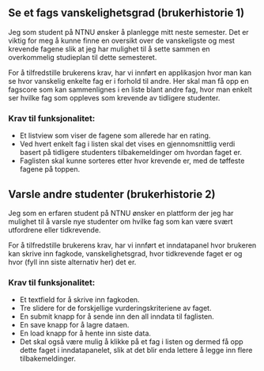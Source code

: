 ## **Se et fags vanskelighetsgrad  (brukerhistorie 1)** 
Jeg som student på NTNU ønsker å planlegge mitt neste semester. Det er viktig for meg å kunne finne en oversikt over de vanskeligste og mest krevende fagene slik at jeg har mulighet til å sette sammen en overkommelig studieplan til dette semesteret. 

For å tilfredstille brukerens krav, har vi innført en applikasjon hvor man kan se hvor vanskelig enkelte fag er i forhold til andre. Her skal man få opp en fagscore som kan sammenlignes i en liste blant andre fag, hvor man enkelt ser hvilke fag som oppleves som krevende av tidligere studenter.

### Krav til funksjonalitet:
- Et listview som viser de fagene som allerede har en rating. 
- Ved hvert enkelt fag i listen skal det vises en gjennomsnittlig verdi basert på tidligere studenters tilbakemeldinger om hvordan faget er. 
- Faglisten skal kunne sorteres etter hvor krevende er, med de tøffeste fagene på toppen.

## **Varsle andre studenter (brukerhistorie 2)** 
Jeg som en erfaren student på NTNU ønsker en plattform der jeg har mulighet til å varsle nye studenter om hvilke fag som kan være svært utfordrene eller tidkrevende. 

For å tilfredstille brukerens krav, har vi innført et inndatapanel hvor brukeren kan skrive inn fagkode, vanskelighetsgrad, hvor tidkrevende faget er og hvor (fyll inn siste alternativ her) det er. 

### Krav til funksjonalitet:
- Et textfield for å skrive inn fagkoden.
- Tre slidere for de forskjellige vurderingskriteriene av faget. 
- En submit knapp for å sende inn den all inndata til faglisten.
- En save knapp for å lagre dataen. 
- En load knapp for å hente inn siste data.
- Det skal også være mulig å klikke på et fag i listen og dermed få opp dette faget i inndatapanelet, slik at det blir enda lettere å legge inn flere tilbakemeldinger.